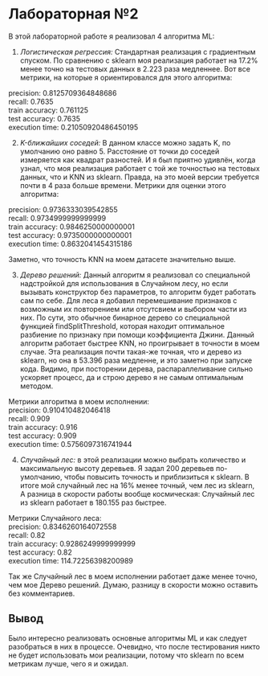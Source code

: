 # Лабораторная №2
В этой лабораторной работе я реализовал 4 алгоритма ML:
1. *Логистическая регрессия:* Стандартная реализация с градиентным спуском. По сравнению с sklearn моя реализация работает на 17.2% менее точно на тестовых данных в 2.223 раза медленнее. Вот все метрики, на которые я ориентировался для этого алгоритма:  

precision: 0.8125709364848686   
recall: 0.7635   
train accuracy: 0.761125   
test accuracy: 0.7635   
execution time: 0.21050920486450195     

2. *K-ближайших соседей:* В данном классе можно задать K, по умолчанию оно равно 5. Расстояние от точки до соседей измеряется как квадрат разностей. И я был приятно удивлён, когда узнал, что моя реализация работает с той же точностью на тестовых данных, что и KNN из sklearn. Правда, на это моей версии требуется почти в 4 раза больше времени.  Метрики для оценки этого алгоритма:  

precision: 0.9736333039542855   
recall: 0.9734999999999999   
train accuracy: 0.9846250000000001   
test accuracy: 0.9735000000000001   
execution time: 0.8632041454315186

Заметно, что точность KNN на моем датасете значительно выше.    

3. *Дерево решений:* Данный алгоритм я реализовал со специальной надстройкой для использования в Случайном лесу, но если вызывать конструктор без параметров, то алгоритм будет работать сам по себе. Для леса я добавил перемешивание признаков с возможным их повторением или отсутсвием и выбором части из них. По сути, это обычное бинарное дерево со специальной функцией findSplitThreshold, которая находит оптимальное разбиение по признаку при помощи коэффициента Джини. Данный алгоритм работает быстрее KNN, но проигрывает в точности в моем случае. Эта реализация почти такая-же точная, что и дерево из sklearn, но она в 53.396 раза медленне, и это заметно при запуске кода. Видимо, при посторении дерева, распараллеливание сильно ускоряет процесс, да и строю дерево я не самым оптимальным методом.  

Метрики алгоритма в моем исполнении:  
precision: 0.910410482046418  
recall: 0.909  
train accuracy: 0.916   
test accuracy: 0.909  
execution time: 0.5756097316741944  

4. *Случайный лес:* в этой реализации можно выбрать количество и максимальную высоту деревьев. Я задал 200 деревьев по-умолчанию, чтобы повысить точность и приблизиться к sklearn. В итоге мой случайный лес на 16% менее точный, чем лес из sklearn, А разница в скорости работы вообще космическая: Случайный лес из sklearn работает в 180.155 раз быстрее.  

Метрики Случайного леса:  
precision: 0.8346260164072558  
recall: 0.82  
train accuracy: 0.9286249999999999  
test accuracy: 0.82  
execution time: 114.72256398200989  

Так же Случайный лес в моем исполнении работает даже менее точно, чем мое Дерево решений. Думаю, разницу в скорости можно оставить без комментариев.

## Вывод  
Было интересно реализовать основные алгоритмы ML и как следует разобраться в них в процессе. Очевидно, что после тестирования никто не будет использовать мои реализации, потому что sklearn по всем метрикам лучше, чего я и ожидал. 
